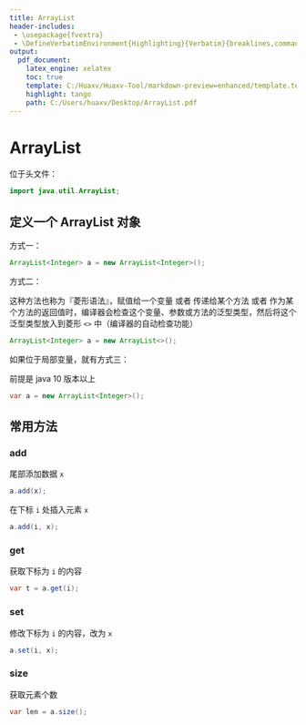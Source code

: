 ```yaml
---
title: ArrayList
header-includes:
 - \usepackage{fvextra}
 - \DefineVerbatimEnvironment{Highlighting}{Verbatim}{breaklines,commandchars=\\\{\}}
output:
  pdf_document:
    latex_engine: xelatex
    toc: true
    template: C:/Huaxv/Huaxv-Tool/markdown-preview=enhanced/template.tex
    highlight: tango
    path: C:/Users/huaxv/Desktop/ArrayList.pdf
---
```


# ArrayList

位于头文件：

```java
import java.util.ArrayList;
```

## 定义一个 ArrayList 对象

方式一：

```java
ArrayList<Integer> a = new ArrayList<Integer>();
```

方式二：

这种方法也称为『菱形语法』，赋值给一个变量 或者 传递给某个方法 或者 作为某个方法的返回值时，编译器会检查这个变量、参数或方法的泛型类型，然后将这个泛型类型放入到菱形 `<>` 中（编译器的自动检查功能）

```java
ArrayList<Integer> a = new ArrayList<>();
```

如果位于局部变量，就有方式三：

前提是 java 10 版本以上

```java
var a = new ArrayList<Integer>();
```

## 常用方法

### add

尾部添加数据 `x`

```java
a.add(x);
```

在下标 `i` 处插入元素 `x`

```java
a.add(i, x);
```

### get

获取下标为 `i` 的内容

```java
var t = a.get(i);
```

### set

修改下标为 `i` 的内容，改为 `x`

```java
a.set(i, x);
```

### size

获取元素个数

```java
var len = a.size();
```
